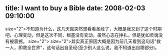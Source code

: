 title: I want to buy a Bible
date: 2008-02-03 09:10:00
---

 size="2">不知道为什么，这几天就突然想看看圣经了，大概是我又到了这个时期吧，心理变动，但是这次不同，根基没有变动，虽然心态在挣扎，但是犹如灵魂没有被震撼。  size="2">   size="2">其实真正原因大概是因为前几天看到这句话"救一人，即救全世界"，这句话出自圣经(至少别人这么说，我不知道出自哪部分)。
